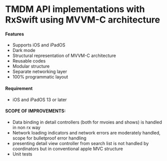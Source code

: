 # TMDM API implementations with RxSwift using MVVM-C architecture

#### Features
- Supports iOS and iPadOS
- Dark mode
- Structural representation of MVVM-C architecture
- Reusable codes
- Modular structure
- Separate networking layer
- 100% programmatic layout

#### Requirement
- iOS and iPadOS 13 or later

#### SCOPE OF IMPROVEMENTS:
  - Data binding in detail controllers (both for mvoies and shows) is handled in non rx way
  - Network loading indicators and network errors are moderately handled, scope for bulletproof error handling
  - presenting detail view controller from search list is not handled by coordinators but in conventional apple MVC structure
  - Unit tests